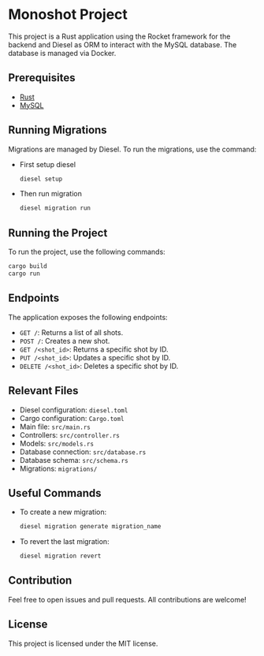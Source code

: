 # Monoshot Project

This project is a Rust application using the Rocket framework for the backend and Diesel as ORM to interact with the MySQL database. The database is managed via Docker.

## Prerequisites

- [Rust](https://www.rust-lang.org/tools/install)
- [MySQL](https://www.mysql.com/downloads/)

## Running Migrations

Migrations are managed by Diesel. To run the migrations, use the command:

- First setup diesel

  ```sh
  diesel setup
  ```

- Then run migration

  ```sh
  diesel migration run
  ```

## Running the Project

To run the project, use the following commands:

```sh
cargo build
cargo run
```

## Endpoints

The application exposes the following endpoints:

- `GET /`: Returns a list of all shots.
- `POST /`: Creates a new shot.
- `GET /<shot_id>`: Returns a specific shot by ID.
- `PUT /<shot_id>`: Updates a specific shot by ID.
- `DELETE /<shot_id>`: Deletes a specific shot by ID.

## Relevant Files

- Diesel configuration: `diesel.toml`
- Cargo configuration: `Cargo.toml`
- Main file: `src/main.rs`
- Controllers: `src/controller.rs`
- Models: `src/models.rs`
- Database connection: `src/database.rs`
- Database schema: `src/schema.rs`
- Migrations: `migrations/`

## Useful Commands

- To create a new migration:

  ```sh
  diesel migration generate migration_name
  ```

- To revert the last migration:

  ```sh
  diesel migration revert
  ```

## Contribution

Feel free to open issues and pull requests. All contributions are welcome!

## License

This project is licensed under the MIT license.
